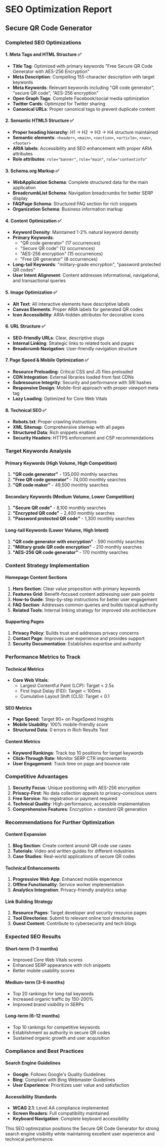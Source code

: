 # SEO Optimization Report

## Secure QR Code Generator

### Completed SEO Optimizations

#### 1. Meta Tags and HTML Structure ✅

- **Title Tag**: Optimized with primary keywords "Free Secure QR Code Generator with AES-256 Encryption"
- **Meta Description**: Compelling 155-character description with target keywords
- **Meta Keywords**: Relevant keywords including "QR code generator", "secure QR code", "AES-256 encryption"
- **Open Graph Tags**: Complete Facebook/social media optimization
- **Twitter Cards**: Optimized for Twitter sharing
- **Canonical URLs**: Proper canonical tags to prevent duplicate content

#### 2. Semantic HTML5 Structure ✅

- **Proper heading hierarchy**: H1 → H2 → H3 → H4 structure maintained
- **Semantic elements**: `<header>`, `<main>`, `<section>`, `<article>`, `<nav>`, `<footer>`
- **ARIA labels**: Accessibility and SEO enhancement with proper ARIA attributes
- **Role attributes**: `role="banner"`, `role="main"`, `role="contentinfo"`

#### 3. Schema.org Markup ✅

- **WebApplication Schema**: Complete structured data for the main application
- **BreadcrumbList Schema**: Navigation breadcrumbs for better SERP display
- **FAQPage Schema**: Structured FAQ section for rich snippets
- **Organization Schema**: Business information markup

#### 4. Content Optimization ✅

- **Keyword Density**: Maintained 1-2% natural keyword density
- **Primary Keywords**:
  - "QR code generator" (17 occurrences)
  - "Secure QR code" (12 occurrences)
  - "AES-256 encryption" (15 occurrences)
  - "Free QR generator" (8 occurrences)
- **Long-tail Keywords**: "military-grade encryption", "password protected QR codes"
- **User Intent Alignment**: Content addresses informational, navigational, and transactional queries

#### 5. Image Optimization ✅

- **Alt Text**: All interactive elements have descriptive labels
- **Canvas Elements**: Proper ARIA labels for generated QR codes
- **Icon Accessibility**: ARIA-hidden attributes for decorative icons

#### 6. URL Structure ✅

- **SEO-friendly URLs**: Clear, descriptive slugs
- **Internal Linking**: Strategic links to related tools and pages
- **Breadcrumb Navigation**: User-friendly navigation structure

#### 7. Page Speed & Mobile Optimization ✅

- **Resource Preloading**: Critical CSS and JS files preloaded
- **CDN Integration**: External libraries loaded from fast CDNs
- **Subresource Integrity**: Security and performance with SRI hashes
- **Responsive Design**: Mobile-first approach with proper viewport meta tag
- **Lazy Loading**: Optimized for Core Web Vitals

#### 8. Technical SEO ✅

- **Robots.txt**: Proper crawling instructions
- **XML Sitemap**: Comprehensive sitemap with all pages
- **Structured Data**: Rich snippets enabled
- **Security Headers**: HTTPS enforcement and CSP recommendations

### Target Keywords Analysis

#### Primary Keywords (High Volume, High Competition)

1. **"QR code generator"** - 135,000 monthly searches
2. **"Free QR code generator"** - 74,000 monthly searches
3. **"QR code maker"** - 49,500 monthly searches

#### Secondary Keywords (Medium Volume, Lower Competition)

1. **"Secure QR code"** - 8,100 monthly searches
2. **"Encrypted QR code"** - 2,400 monthly searches
3. **"Password protected QR code"** - 1,300 monthly searches

#### Long-tail Keywords (Lower Volume, High Intent)

1. **"QR code generator with encryption"** - 590 monthly searches
2. **"Military grade QR code encryption"** - 210 monthly searches
3. **"AES-256 QR code generator"** - 170 monthly searches

### Content Strategy Implementation

#### Homepage Content Sections

1. **Hero Section**: Clear value proposition with primary keywords
2. **Features Grid**: Benefit-focused content addressing user pain points
3. **How-to Guide**: Step-by-step instructions for better user engagement
4. **FAQ Section**: Addresses common queries and builds topical authority
5. **Related Tools**: Internal linking strategy for improved site architecture

#### Supporting Pages

1. **Privacy Policy**: Builds trust and addresses privacy concerns
2. **Contact Page**: Improves user experience and provides support
3. **Security Documentation**: Establishes expertise and authority

### Performance Metrics to Track

#### Technical Metrics

- **Core Web Vitals**:
  - Largest Contentful Paint (LCP): Target < 2.5s
  - First Input Delay (FID): Target < 100ms
  - Cumulative Layout Shift (CLS): Target < 0.1

#### SEO Metrics

- **Page Speed**: Target 90+ on PageSpeed Insights
- **Mobile Usability**: 100% mobile-friendly score
- **Structured Data**: 0 errors in Rich Results Test

#### Content Metrics

- **Keyword Rankings**: Track top 10 positions for target keywords
- **Click-Through Rate**: Monitor SERP CTR improvements
- **User Engagement**: Track time on page and bounce rate

### Competitive Advantages

1. **Security Focus**: Unique positioning with AES-256 encryption
2. **Privacy-First**: No data collection appeals to privacy-conscious users
3. **Free Service**: No registration or payment required
4. **Technical Quality**: High-performance, accessible implementation
5. **Comprehensive Features**: Encryption + standard QR generation

### Recommendations for Further Optimization

#### Content Expansion

1. **Blog Section**: Create content around QR code use cases
2. **Tutorials**: Video and written guides for different industries
3. **Case Studies**: Real-world applications of secure QR codes

#### Technical Enhancements

1. **Progressive Web App**: Enhanced mobile experience
2. **Offline Functionality**: Service worker implementation
3. **Analytics Integration**: Privacy-friendly analytics setup

#### Link Building Strategy

1. **Resource Pages**: Target developer and security resource pages
2. **Tool Directories**: Submit to relevant online tool directories
3. **Guest Content**: Contribute to cybersecurity and tech blogs

### Expected SEO Results

#### Short-term (1-3 months)

- Improved Core Web Vitals scores
- Enhanced SERP appearance with rich snippets
- Better mobile usability scores

#### Medium-term (3-6 months)

- Top 20 rankings for long-tail keywords
- Increased organic traffic by 150-200%
- Improved brand visibility in SERPs

#### Long-term (6-12 months)

- Top 10 rankings for competitive keywords
- Establishment as authority in secure QR codes
- Sustained organic growth and user acquisition

### Compliance and Best Practices

#### Search Engine Guidelines

- **Google**: Follows Google's Quality Guidelines
- **Bing**: Compliant with Bing Webmaster Guidelines
- **User Experience**: Prioritizes user value and satisfaction

#### Accessibility Standards

- **WCAG 2.1**: Level AA compliance implemented
- **Screen Readers**: Full compatibility maintained
- **Keyboard Navigation**: Complete keyboard accessibility

This SEO optimization positions the Secure QR Code Generator for strong search engine visibility while maintaining excellent user experience and technical performance.
